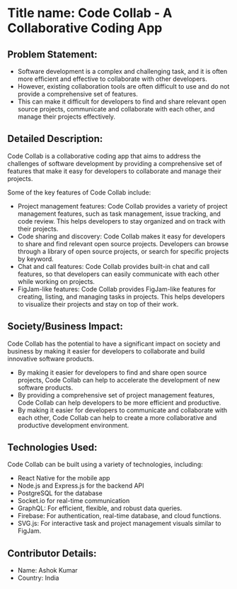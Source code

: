 # **Title name:** Code Collab - A Collaborative Coding App

## **Problem Statement:**

* Software development is a complex and challenging task, and it is often more efficient and effective to collaborate with other developers.
* However, existing collaboration tools are often difficult to use and do not provide a comprehensive set of features.
* This can make it difficult for developers to find and share relevant open source projects, communicate and collaborate with each other, and manage their projects effectively.

## **Detailed Description:**

Code Collab is a collaborative coding app that aims to address the challenges of software development by providing a comprehensive set of features that make it easy for developers to collaborate and manage their projects.

Some of the key features of Code Collab include:

* Project management features: Code Collab provides a variety of project management features, such as task management, issue tracking, and code review. This helps developers to stay organized and on track with their projects.
* Code sharing and discovery: Code Collab makes it easy for developers to share and find relevant open source projects. Developers can browse through a library of open source projects, or search for specific projects by keyword.
* Chat and call features: Code Collab provides built-in chat and call features, so that developers can easily communicate with each other while working on projects.
* FigJam-like features: Code Collab provides FigJam-like features for creating, listing, and managing tasks in projects. This helps developers to visualize their projects and stay on top of their work.

## **Society/Business Impact:**

Code Collab has the potential to have a significant impact on society and business by making it easier for developers to collaborate and build innovative software products.

* By making it easier for developers to find and share open source projects, Code Collab can help to accelerate the development of new software products.
* By providing a comprehensive set of project management features, Code Collab can help developers to be more efficient and productive.
* By making it easier for developers to communicate and collaborate with each other, Code Collab can help to create a more collaborative and productive development environment.

## **Technologies Used:**

Code Collab can be built using a variety of technologies, including:

* React Native for the mobile app
* Node.js and Express.js for the backend API
* PostgreSQL for the database
* Socket.io for real-time communication
* GraphQL: For efficient, flexible, and robust data queries.
* Firebase: For authentication, real-time database, and cloud functions.
* SVG.js: For interactive task and project management visuals similar to FigJam.


## **Contributor Details:**

* Name: Ashok Kumar
* Country: India

